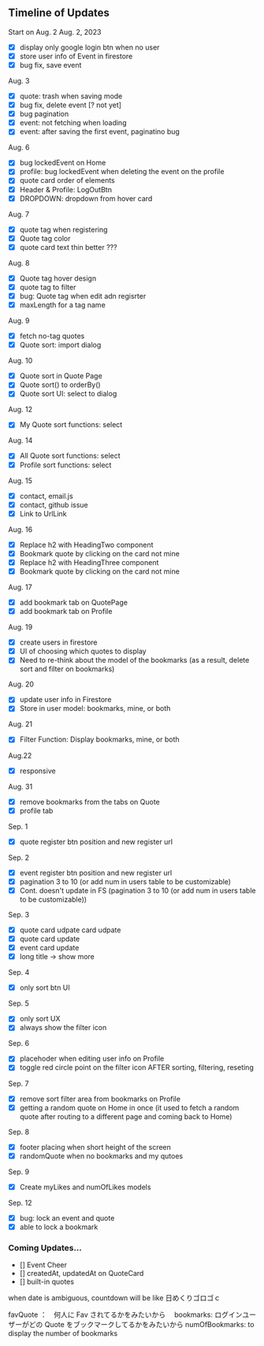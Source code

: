 ## Timeline of Updates

Start on Aug. 2
Aug. 2, 2023
- [x] display only google login btn when no user
- [x] store user info of Event in firestore
- [x] bug fix, save event

Aug. 3
- [x] quote: trash when saving mode
- [x] bug fix, delete event [? not yet]
- [x] bug pagination
- [x] event: not fetching when loading
- [x] event: after saving the first event, paginatino bug

Aug. 6
- [x] bug lockedEvent on Home
- [x] profile: bug lockedEvent when deleting the event on the profile
- [x] quote card order of elements
- [x] Header & Profile: LogOutBtn
- [x] DROPDOWN: dropdown from hover card

Aug. 7
- [x] quote tag when registering
- [x] Quote tag color
- [x] quote card text thin better ???

Aug. 8
- [x] Quote tag hover design
- [x] quote tag to filter
- [x] bug: Quote tag when edit adn regisrter
- [x] maxLength for a tag name

Aug. 9
- [x] fetch no-tag quotes
- [x] Quote sort: import dialog

Aug. 10
- [x] Quote sort in Quote Page
- [x] Quote sort() to orderBy()
- [x] Quote sort UI: select to dialog

Aug. 12
- [x] My Quote sort functions: select

Aug. 14
- [x] All Quote sort functions: select
- [x] Profile sort functions: select

Aug. 15
- [x] contact, email.js
- [x] contact, github issue
- [x] Link to UrlLink

Aug. 16
- [x] Replace h2 with HeadingTwo component
- [x] Bookmark quote by clicking on the card not mine
- [x] Replace h2 with HeadingThree component
- [x] Bookmark quote by clicking on the card not mine

Aug. 17
- [x] add bookmark tab on QuotePage
- [x] add bookmark tab on Profile

Aug. 19
- [x] create users in firestore
- [x] UI of choosing which quotes to display
- [x] Need to re-think about the model of the bookmarks (as a result, delete sort and filter on bookmarks)

Aug. 20 
- [x] update user info in Firestore
- [x] Store in user model: bookmarks, mine, or both

Aug. 21
- [x] Filter Function: Display bookmarks, mine, or both

Aug.22
- [x] responsive

Aug. 31
- [x] remove bookmarks from the tabs on Quote
- [x] profile tab

Sep. 1
- [x] quote register btn position and new register url

Sep. 2
- [x] event register btn position and new register url
- [x] pagination 3 to 10 (or add num in users table to be customizable)
- [x] Cont. doesn't update in FS (pagination 3 to 10 (or add num in users table to be customizable))

Sep. 3
- [x] quote card udpate card udpate
- [x] quote card update
- [x] event card update
- [x] long title -> show more

Sep. 4
- [x] only sort btn UI

Sep. 5
- [x] only sort UX
- [x] always show the filter icon

Sep. 6
- [x] placehoder when editing user info on Profile
- [x] toggle red circle point on the filter icon AFTER sorting, filtering, reseting

Sep. 7
- [x] remove sort filter area from bookmarks on Profile
- [x] getting a random quote on Home in once (it used to fetch a random quote after routing to a different page and coming back to Home)

Sep. 8
- [x] footer placing when short height of the screen
- [x] randomQuote when no bookmarks and my qutoes

Sep. 9
- [x] Create myLikes and numOfLikes models

Sep. 12
- [x] bug: lock an event and quote
- [x] able to lock a bookmark

### Coming Updates...
- [] Event Cheer
- [] createdAt, updatedAt on QuoteCard
- [] built-in quotes 


when date is ambiguous, countdown will be like 日めくりゴロゴｃ

favQuote ：　何人に Fav されてるかをみたいから　
bookmarks: ログインユーザーがどの Quote をブックマークしてるかをみたいから
numOfBookmarks: to display the number of bookmarks
